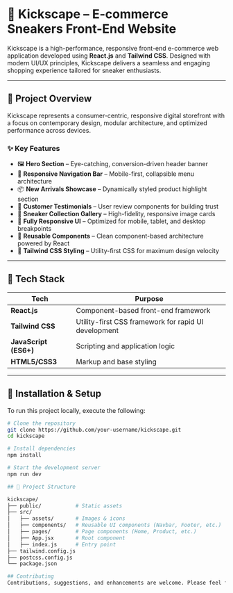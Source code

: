 # 🏀 Kickscape – E-commerce Sneakers Front-End Website

Kickscape is a high-performance, responsive front-end e-commerce web application developed using **React.js** and **Tailwind CSS**. Designed with modern UI/UX principles, Kickscape delivers a seamless and engaging shopping experience tailored for sneaker enthusiasts.

---

## 📌 Project Overview

Kickscape represents a consumer-centric, responsive digital storefront with a focus on contemporary design, modular architecture, and optimized performance across devices.

### ✨ Key Features

- 🖼️ **Hero Section** – Eye-catching, conversion-driven header banner
- 🧭 **Responsive Navigation Bar** – Mobile-first, collapsible menu architecture
- 📦 **New Arrivals Showcase** – Dynamically styled product highlight section
- 💬 **Customer Testimonials** – User review components for building trust
- 🦶 **Sneaker Collection Gallery** – High-fidelity, responsive image cards
- 📱 **Fully Responsive UI** – Optimized for mobile, tablet, and desktop breakpoints
- 🧱 **Reusable Components** – Clean component-based architecture powered by React
- 🎨 **Tailwind CSS Styling** – Utility-first CSS for maximum design velocity

---

## 🚀 Tech Stack

| Tech             | Purpose                          |
|------------------|----------------------------------|
| **React.js**     | Component-based front-end framework |
| **Tailwind CSS** | Utility-first CSS framework for rapid UI development |
| **JavaScript (ES6+)** | Scripting and application logic |
| **HTML5/CSS3**   | Markup and base styling |

---

## 🔧 Installation & Setup

To run this project locally, execute the following:

```bash
# Clone the repository
git clone https://github.com/your-username/kickscape.git
cd kickscape

# Install dependencies
npm install

# Start the development server
npm run dev

## 📁 Project Structure

kickscape/
├── public/           # Static assets
├── src/
│   ├── assets/       # Images & icons
│   ├── components/   # Reusable UI components (Navbar, Footer, etc.)
│   ├── pages/        # Page components (Home, Product, etc.)
│   ├── App.jsx       # Root component
│   ├── index.js      # Entry point
├── tailwind.config.js
├── postcss.config.js
└── package.json

## Contributing 
Contributions, suggestions, and enhancements are welcome. Please feel free to fork the repo and create a pull request.
